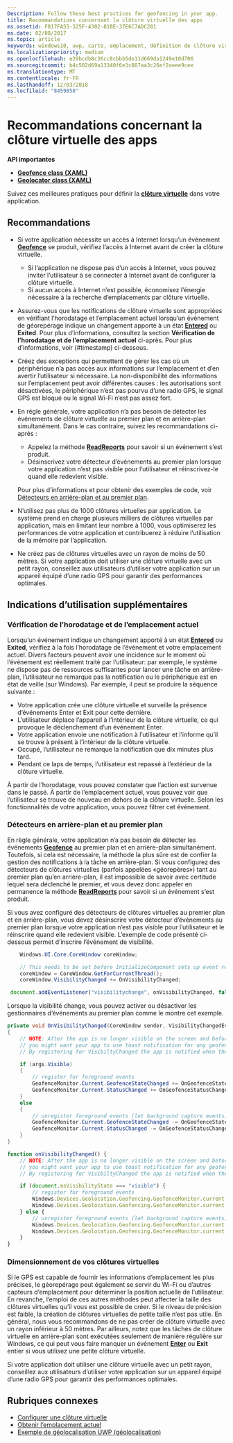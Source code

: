 ```yaml
---
Description: Follow these best practices for geofencing in your app.
title: Recommandations concernant la clôture virtuelle des apps
ms.assetid: F817FA55-325F-4302-81BE-37E6C7ADC281
ms.date: 02/08/2017
ms.topic: article
keywords: windows10, uwp, carte, emplacement, définition de clôture virtuelle
ms.localizationpriority: medium
ms.openlocfilehash: e29bcdb8c36cc8cbbb5de11d669da1249e10d706
ms.sourcegitcommit: b4c502d69a13340f6e3c887aa3c26ef2aeee9cee
ms.translationtype: MT
ms.contentlocale: fr-FR
ms.lasthandoff: 12/03/2018
ms.locfileid: "8459858"
---
```

# <a name="guidelines-for-geofencing-apps"></a>Recommandations concernant la clôture virtuelle des apps




**API importantes**

-   [**Geofence class (XAML)**](https://msdn.microsoft.com/library/windows/apps/dn263587)
-   [**Geolocator class (XAML)**](https://msdn.microsoft.com/library/windows/apps/br225534)

Suivez ces meilleures pratiques pour définir la [**clôture virtuelle**](https://msdn.microsoft.com/library/windows/apps/dn263744) dans votre application.

## <a name="recommendations"></a>Recommandations


-   Si votre application nécessite un accès à Internet lorsqu’un événement [**Geofence**](https://msdn.microsoft.com/library/windows/apps/dn263587) se produit, vérifiez l’accès à Internet avant de créer la clôture virtuelle.
    -   Si l’application ne dispose pas d’un accès à Internet, vous pouvez inviter l’utilisateur à se connecter à Internet avant de configurer la clôture virtuelle.
    -   Si aucun accès à Internet n’est possible, économisez l’énergie nécessaire à la recherche d’emplacements par clôture virtuelle.
-   Assurez-vous que les notifications de clôture virtuelle sont appropriées en vérifiant l’horodatage et l’emplacement actuel lorsqu’un événement de géorepérage indique un changement apporté à un état [**Entered**](https://msdn.microsoft.com/library/windows/apps/dn263660) ou **Exited**. Pour plus d’informations, consultez la section **Vérification de l’horodatage et de l’emplacement actuel** ci-après.
Pour plus d’informations, voir (#timestamp) ci-dessous.
-   Créez des exceptions qui permettent de gérer les cas où un périphérique n’a pas accès aux informations sur l’emplacement et d’en avertir l’utilisateur si nécessaire. La non-disponibilité des informations sur l’emplacement peut avoir différentes causes : les autorisations sont désactivées, le périphérique n’est pas pourvu d’une radio GPS, le signal GPS est bloqué ou le signal Wi-Fi n’est pas assez fort.
-   En règle générale, votre application n’a pas besoin de détecter les événements de clôture virtuelle au premier plan et en arrière-plan simultanément. Dans le cas contraire, suivez les recommandations ci-après :

    -   Appelez la méthode [**ReadReports**](https://msdn.microsoft.com/library/windows/apps/dn263633) pour savoir si un événement s’est produit.
    -   Désinscrivez votre détecteur d’événements au premier plan lorsque votre application n’est pas visible pour l’utilisateur et réinscrivez-le quand elle redevient visible.

    Pour plus d’informations et pour obtenir des exemples de code, voir [Détecteurs en arrière-plan et au premier plan](#background-and-foreground-listeners).

-   N’utilisez pas plus de 1000 clôtures virtuelles par application. Le système prend en charge plusieurs milliers de clôtures virtuelles par application, mais en limitant leur nombre à 1000, vous optimiserez les performances de votre application et contribuerez à réduire l’utilisation de la mémoire par l’application.
-   Ne créez pas de clôtures virtuelles avec un rayon de moins de 50 mètres. Si votre application doit utiliser une clôture virtuelle avec un petit rayon, conseillez aux utilisateurs d’utiliser votre application sur un appareil équipé d’une radio GPS pour garantir des performances optimales.

## <a name="additional-usage-guidance"></a>Indications d’utilisation supplémentaires

### <a name="checking-the-time-stamp-and-current-location"></a>Vérification de l’horodatage et de l’emplacement actuel

Lorsqu’un événement indique un changement apporté à un état [**Entered**](https://msdn.microsoft.com/library/windows/apps/dn263660) ou **Exited**, vérifiez à la fois l’horodatage de l’événement et votre emplacement actuel. Divers facteurs peuvent avoir une incidence sur le moment où l’événement est réellement traité par l’utilisateur: par exemple, le système ne dispose pas de ressources suffisantes pour lancer une tâche en arrière-plan, l’utilisateur ne remarque pas la notification ou le périphérique est en état de veille (sur Windows). Par exemple, il peut se produire la séquence suivante :

-   Votre application crée une clôture virtuelle et surveille la présence d’événements Enter et Exit pour cette dernière.
-   L’utilisateur déplace l’appareil à l’intérieur de la clôture virtuelle, ce qui provoque le déclenchement d’un événement Enter.
-   Votre application envoie une notification à l’utilisateur et l’informe qu’il se trouve à présent à l’intérieur de la clôture virtuelle.
-   Occupé, l’utilisateur ne remarque la notification que dix minutes plus tard.
-   Pendant ce laps de temps, l’utilisateur est repassé à l’extérieur de la clôture virtuelle.

À partir de l’horodatage, vous pouvez constater que l’action est survenue dans le passé. À partir de l’emplacement actuel, vous pouvez voir que l’utilisateur se trouve de nouveau en dehors de la clôture virtuelle. Selon les fonctionnalités de votre application, vous pouvez filtrer cet événement.

### <a name="background-and-foreground-listeners"></a>Détecteurs en arrière-plan et au premier plan

En règle générale, votre application n’a pas besoin de détecter les événements [**Geofence**](https://msdn.microsoft.com/library/windows/apps/dn263587) au premier plan et en arrière-plan simultanément. Toutefois, si cela est nécessaire, la méthode la plus sûre est de confier la gestion des notifications à la tâche en arrière-plan. Si vous configurez des détecteurs de clôtures virtuelles (parfois appelées «géorepères») tant au premier plan qu’en arrière-plan, il est impossible de savoir avec certitude lequel sera déclenché le premier, et vous devez donc appeler en permanence la méthode [**ReadReports**](https://msdn.microsoft.com/library/windows/apps/dn263633) pour savoir si un événement s’est produit.

Si vous avez configuré des détecteurs de clôtures virtuelles au premier plan et en arrière-plan, vous devez désinscrire votre détecteur d’événements au premier plan lorsque votre application n’est pas visible pour l’utilisateur et le réinscrire quand elle redevient visible. L’exemple de code présenté ci-dessous permet d’inscrire l’événement de visibilité.

```csharp
    Windows.UI.Core.CoreWindow coreWindow;    

    // This needs to be set before InitializeComponent sets up event registration for app visibility
    coreWindow = CoreWindow.GetForCurrentThread();
    coreWindow.VisibilityChanged += OnVisibilityChanged;
```

```javascript
 document.addEventListener("visibilitychange", onVisibilityChanged, false);
```

Lorsque la visibilité change, vous pouvez activer ou désactiver les gestionnaires d’événements au premier plan comme le montre cet exemple.

```csharp
private void OnVisibilityChanged(CoreWindow sender, VisibilityChangedEventArgs args)
{
    // NOTE: After the app is no longer visible on the screen and before the app is suspended
    // you might want your app to use toast notification for any geofence activity.
    // By registering for VisibiltyChanged the app is notified when the app is no longer visible in the foreground.

    if (args.Visible)
    {
        // register for foreground events
        GeofenceMonitor.Current.GeofenceStateChanged += OnGeofenceStateChanged;
        GeofenceMonitor.Current.StatusChanged += OnGeofenceStatusChanged;
    }
    else
    {
        // unregister foreground events (let background capture events)
        GeofenceMonitor.Current.GeofenceStateChanged -= OnGeofenceStateChanged;
        GeofenceMonitor.Current.StatusChanged -= OnGeofenceStatusChanged;
    }
}
```

```javascript
function onVisibilityChanged() {
    // NOTE: After the app is no longer visible on the screen and before the app is suspended
    // you might want your app to use toast notification for any geofence activity.
    // By registering for VisibiltyChanged the app is notified when the app is no longer visible in the foreground.

    if (document.msVisibilityState === "visible") {
        // register for foreground events
        Windows.Devices.Geolocation.Geofencing.GeofenceMonitor.current.addEventListener("geofencestatechanged", onGeofenceStateChanged);
        Windows.Devices.Geolocation.Geofencing.GeofenceMonitor.current.addEventListener("statuschanged", onGeofenceStatusChanged);
    } else {
        // unregister foreground events (let background capture events)
        Windows.Devices.Geolocation.Geofencing.GeofenceMonitor.current.removeEventListener("geofencestatechanged", onGeofenceStateChanged);
        Windows.Devices.Geolocation.Geofencing.GeofenceMonitor.current.removeEventListener("statuschanged", onGeofenceStatusChanged);
    }
}
```

### <a name="sizing-your-geofences"></a>Dimensionnement de vos clôtures virtuelles

Si le GPS est capable de fournir les informations d’emplacement les plus précises, le géorepérage peut également se servir du Wi-Fi ou d’autres capteurs d’emplacement pour déterminer la position actuelle de l’utilisateur. En revanche, l’emploi de ces autres méthodes peut affecter la taille des clôtures virtuelles qu’il vous est possible de créer. Si le niveau de précision est faible, la création de clôtures virtuelles de petite taille n’est pas utile. En général, nous vous recommandons de ne pas créer de clôture virtuelle avec un rayon inférieur à 50 mètres. Par ailleurs, notez que les tâches de clôture virtuelle en arrière-plan sont exécutées seulement de manière régulière sur Windows, ce qui peut vous faire manquer un événement [**Enter**](https://msdn.microsoft.com/library/windows/apps/dn263660) ou **Exit** entier si vous utilisez une petite clôture virtuelle.

Si votre application doit utiliser une clôture virtuelle avec un petit rayon, conseillez aux utilisateurs d’utiliser votre application sur un appareil équipé d’une radio GPS pour garantir des performances optimales.

## <a name="related-topics"></a>Rubriques connexes


* [Configurer une clôture virtuelle](https://msdn.microsoft.com/library/windows/apps/mt219702)
* [Obtenir l’emplacement actuel](https://msdn.microsoft.com/library/windows/apps/mt219698)
* [Exemple de géolocalisation UWP (géolocalisation)](http://go.microsoft.com/fwlink/p/?linkid=533278)
 

 
